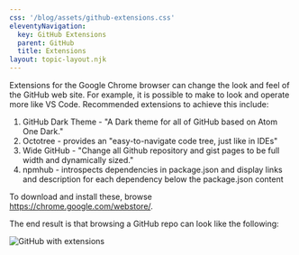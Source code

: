 ```yaml
---
css: '/blog/assets/github-extensions.css'
eleventyNavigation:
  key: GitHub Extensions
  parent: GitHub
  title: Extensions
layout: topic-layout.njk
---
```


Extensions for the Google Chrome browser can change
the look and feel of the GitHub web site.
For example, it is possible to make to look and operate
more like VS Code.
Recommended extensions to achieve this include:

1. GitHub Dark Theme - "A Dark theme for all of GitHub based on Atom One Dark."
1. Octotree - provides an "easy-to-navigate code tree, just like in IDEs"
1. Wide GitHub - "Change all Github repository and gist pages to be full width and dynamically sized."
1. npmhub - introspects dependencies in package.json and display links and description for each dependency below the package.json content

To download and install these, browse <https://chrome.google.com/webstore/>.

The end result is that browsing a GitHub repo can look like the following:

![GitHub with extensions](/blog/assets/github-with-extensions.png)
